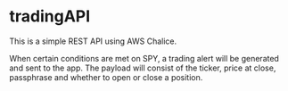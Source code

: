 # tradingAPI

This is a simple REST API using AWS Chalice.

When certain conditions are met on SPY, a trading alert will be generated and sent to the app. The payload will consist of the ticker, price at close, passphrase and whether to open or close a position.
